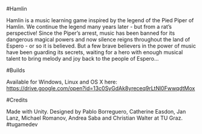 #Hamlin

Hamlin is a music learning game inspired by the legend of the Pied Piper of Hamlin. We continue the legend many years later - but from a rat’s perspective! Since the Piper’s arrest, music has been banned for its dangerous magical powers and now silence reigns throughout the land of Espero - or so it is believed. But a few brave believers in the power of music have been guarding its secrets, waiting for a hero with enough musical talent to bring melody and joy back to the people of Espero...

#Builds

Available for Windows, Linux and OS X here: https://drive.google.com/open?id=13c0SyGdAk8yreceq9rLtNl0FwwqdtMox

#Credits

Made with Unity. Designed by Pablo Borreguero, Catherine Easdon, Jan Lanz, Michael Romanov, Andrea Saba and Christian Walter at TU Graz.
&#35;tugamedev